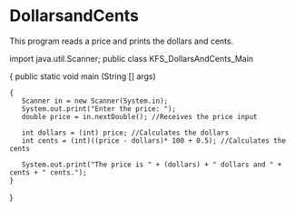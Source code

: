 # DollarsandCents
This program reads a price and prints the dollars and cents.

import java.util.Scanner;
public class KFS_DollarsAndCents_Main

{
    public static void main (String [] args)
    
    {
       Scanner in = new Scanner(System.in);
       System.out.print("Enter the price: ");
       double price = in.nextDouble(); //Receives the price input
       
       int dollars = (int) price; //Calculates the dollars
       int cents = (int)((price - dollars)* 100 + 0.5); //Calculates the cents
        
       System.out.print("The price is " + (dollars) + " dollars and " + cents + " cents.");
    }
    
}
